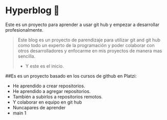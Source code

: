 # Hyperblog :electric_plug:
Este es un proyecto para aprender a usar git hub y empezar a desarrollar profesionalmente. 
>  Este blog es un proyecto de parendizaje para utilizar git and git hub como todo un experto de la programación y poder colaborar con otros desarrolladores y enfocarme en mis proyectos de manera mas sencilla.
>- Y este es el inicio.

##Es es un proyecto basado en los cursos de github en Platzi:
* He aprendido a crear repositorios.
* He aprendido a agregar repositorios.
* También a subirlos a repositorios remotos.
* Y colaborar en equipo en git hub
* Nuncapares de aprender
* main 1
